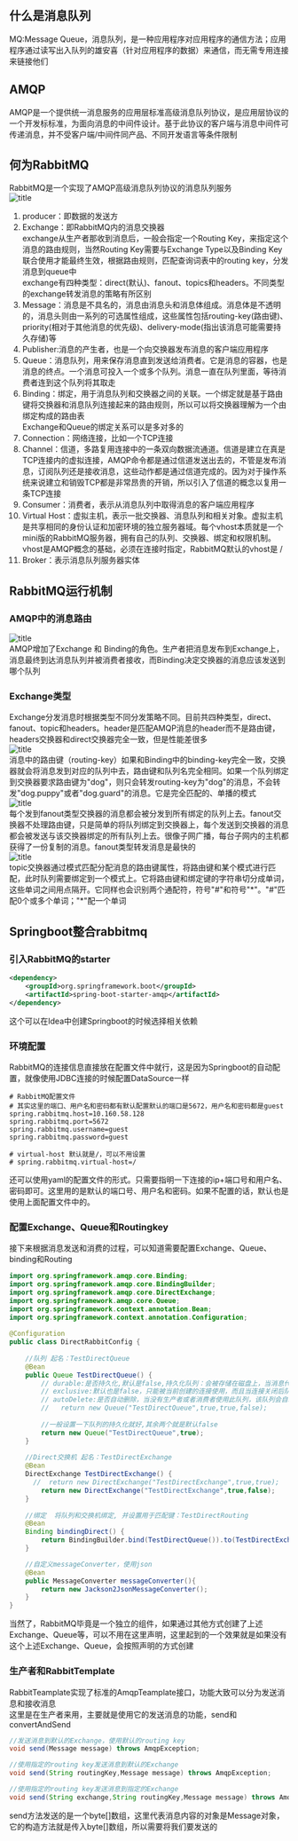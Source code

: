 ## 什么是消息队列  
MQ:Message Queue，消息队列，是一种应用程序对应用程序的通信方法；应用程序通过读写出入队列的雄安喜（针对应用程序的数据）来通信，而无需专用连接来链接他们  
## AMQP  
AMQP是一个提供统一消息服务的应用层标准高级消息队列协议，是应用层协议的一个开发标标准，为面向消息的中间件设计。基于此协议的客户端与消息中间件可传递消息，并不受客户端/中间件同产品、不同开发语言等条件限制  
## 何为RabbitMQ  
RabbitMQ是一个实现了AMQP高级消息队列协议的消息队列服务  
![title](https://raw.githubusercontent.com/liujinxi931204/image/master/gitnote/2020/12/10/1607567570175-1607567570231.png)  
1. producer：即数据的发送方  
2. Exchange：即RabbitMQ内的消息交换器  
exchange从生产者那收到消息后，一般会指定一个Routing Key，来指定这个消息的路由规则，当然Routing Key需要与Exchange Type以及Binding Key联合使用才能最终生效，根据路由规则，匹配查询词表中的routing key，分发消息到queue中  
exchange有四种类型：direct(默认)、fanout、topics和headers。不同类型的exchange转发消息的策略有所区别  
3. Message：消息是不具名的，消息由消息头和消息体组成。消息体是不透明的，消息头则由一系列的可选属性组成，这些属性包括routing-key(路由键)、priority(相对于其他消息的优先级)、delivery-mode(指出该消息可能需要持久存储)等  
4. Publisher:消息的产生者，也是一个向交换器发布消息的客户端应用程序  
5. Queue：消息队列，用来保存消息直到发送给消费者。它是消息的容器，也是消息的终点。一个消息可投入一个或多个队列。消息一直在队列里面，等待消费者连到这个队列将其取走  
6. Binding：绑定，用于消息队列和交换器之间的关联。一个绑定就是基于路由键将交换器和消息队列连接起来的路由规则，所以可以将交换器理解为一个由绑定构成的路由表  
Exchange和Queue的绑定关系可以是多对多的  
7. Connection：网络连接，比如一个TCP连接  
8. Channel：信道，多路复用连接中的一条双向数据流通道。信道是建立在真是TCP连接内的虚拟连接，AMQP命令都是通过信道发送出去的，不管是发布消息，订阅队列还是接收消息，这些动作都是通过信道完成的。因为对于操作系统来说建立和销毁TCP都是非常昂贵的开销，所以引入了信道的概念以复用一条TCP连接  
9. Consumer：消费者，表示从消息队列中取得消息的客户端应用程序  
10. Virtual Host：虚拟主机，表示一批交换器、消息队列和相关对象。虚拟主机是共享相同的身份认证和加密环境的独立服务器域。每个vhost本质就是一个mini版的RabbitMQ服务器，拥有自己的队列、交换器、绑定和权限机制。vhost是AMQP概念的基础，必须在连接时指定，RabbitMQ默认的vhost是 /  
11. Broker：表示消息队列服务器实体  
## RabbitMQ运行机制  
### AMQP中的消息路由  
![title](https://raw.githubusercontent.com/liujinxi931204/image/master/gitnote/2020/12/16/1608127581840-1608127582104.png)  
AMQP增加了Exchange 和 Binding的角色。生产者把消息发布到Exchange上，消息最终到达消息队列并被消费者接收，而Binding决定交换器的消息应该发送到哪个队列  
### Exchange类型  
Exchange分发消息时根据类型不同分发策略不同。目前共四种类型，direct、fanout、topic和headers。header是匹配AMQP消息的header而不是路由键，headers交换器和direct交换器完全一致，但是性能差很多  
![title](https://raw.githubusercontent.com/liujinxi931204/image/master/gitnote/2020/12/16/1608127869144-1608127869152.png)  
消息中的路由键（routing-key）如果和Binding中的binding-key完全一致，交换器就会将消息发到对应的队列中去，路由键和队列名完全相同。如果一个队列绑定到交换器要求路由键为"dog"，则只会转发routing-key为"dog"的消息，不会转发"dog.puppy"或者"dog.guard"的消息。它是完全匹配的、单播的模式  
![title](https://raw.githubusercontent.com/liujinxi931204/image/master/gitnote/2020/12/16/1608128585495-1608128585501.png)  
每个发到fanout类型交换器的消息都会被分发到所有绑定的队列上去。fanout交换器不处理路由键，只是简单的将队列绑定到交换器上，每个发送到交换器的消息都会被发送与该交换器绑定的所有队列上去。很像子网广播，每台子网内的主机都获得了一份复制的消息。fanout类型转发消息是最快的  
![title](https://raw.githubusercontent.com/liujinxi931204/image/master/gitnote/2020/12/16/1608128772001-1608128772007.png)  
topic交换器通过模式匹配分配消息的路由键属性，将路由键和某个模式进行匹配，此时队列需要绑定到一个模式上。它将路由键和绑定键的字符串切分成单词，这些单词之间用点隔开。它同样也会识别两个通配符，符号"#"和符号"\*"。"#"匹配0个或多个单词；"\*"配一个单词  

## Springboot整合rabbitmq  
### 引入RabbitMQ的starter  
```xml
<dependency>
    <groupId>org.springframework.boot</groupId>
    <artifactId>spring-boot-starter-amqp</artifactId>
</dependency>
```  
这个可以在Idea中创建Springboot的时候选择相关依赖  
### 环境配置  
RabbitMQ的连接信息直接放在配置文件中就行，这是因为Springboot的自动配置，就像使用JDBC连接的时候配置DataSource一样  
```properties
# RabbitMQ配置文件
# 其实这里的端口、用户名和密码都有默认配置默认的端口是5672，用户名和密码都是guest
spring.rabbitmq.host=10.160.58.128
spring.rabbitmq.port=5672
spring.rabbitmq.username=guest
spring.rabbitmq.password=guest

# virtual-host 默认就是/，可以不用设置
# spring.rabbitmq.virtual-host=/
```  
还可以使用yaml的配置文件的形式。只需要指明一下连接的ip+端口号和用户名、密码即可。这里用的是默认的端口号、用户名和密码。如果不配置的话，默认也是使用上面配置文件中的。  
### 配置Exchange、Queue和Routingkey  
接下来根据消息发送和消费的过程，可以知道需要配置Exchange、Queue、binding和Routing  
```java
import org.springframework.amqp.core.Binding;
import org.springframework.amqp.core.BindingBuilder;
import org.springframework.amqp.core.DirectExchange;
import org.springframework.amqp.core.Queue;
import org.springframework.context.annotation.Bean;
import org.springframework.context.annotation.Configuration;
 
@Configuration
public class DirectRabbitConfig {
 
    //队列 起名：TestDirectQueue
    @Bean
    public Queue TestDirectQueue() {
        // durable:是否持久化,默认是false,持久化队列：会被存储在磁盘上，当消息代理重启时仍然存在，暂存队列：当前连接有效
        // exclusive:默认也是false，只能被当前创建的连接使用，而且当连接关闭后队列即被删除。此参考优先级高于durable
        // autoDelete:是否自动删除，当没有生产者或者消费者使用此队列，该队列会自动删除。
        //   return new Queue("TestDirectQueue",true,true,false);
 
        //一般设置一下队列的持久化就好,其余两个就是默认false
        return new Queue("TestDirectQueue",true);
    }
 
    //Direct交换机 起名：TestDirectExchange
    @Bean
    DirectExchange TestDirectExchange() {
      //  return new DirectExchange("TestDirectExchange",true,true);
        return new DirectExchange("TestDirectExchange",true,false);
    }
 
    //绑定  将队列和交换机绑定, 并设置用于匹配键：TestDirectRouting
    @Bean
    Binding bindingDirect() {
        return BindingBuilder.bind(TestDirectQueue()).to(TestDirectExchange()).with("TestDirectRouting");
    }

    //自定义messageConverter，使用json
    @Bean
    public MessageConverter messageConverter(){
        return new Jackson2JsonMessageConverter();
    }
}
```  
当然了，RabbitMQ毕竟是一个独立的组件，如果通过其他方式创建了上述Exchange、Queue等，可以不用在这里声明，这里起到的一个效果就是如果没有这个上述Exchange、Queue，会按照声明的方式创建  
### 生产者和RabbitTemplate  
RabbitTeamplate实现了标准的AmqpTeamplate接口，功能大致可以分为发送消息和接收消息  
这里是在生产者来用，主要就是使用它的发送消息的功能，send和convertAndSend  
```java
//发送消息到默认的Exchange，使用默认的routing key  
void send(Message message) throws AmqpException;

//使用指定的routing key发送消息到默认的Exchange
void send(String routingKey,Message message) throws AmqpException;

//使用指定的routing key发送消息到指定的Exchange  
void send(String exchange,String routingKey,Message message) throws AmqpException;
```  
send方法发送的是一个byte[]数组，这里代表消息内容的对象是Message对象，它的构造方法就是传入byte[]数组，所以需要将我们要发送的











